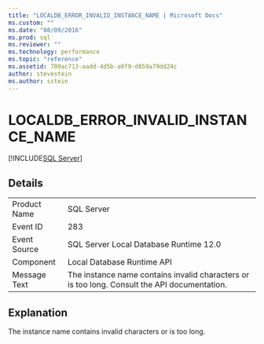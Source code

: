```yaml
---
title: "LOCALDB_ERROR_INVALID_INSTANCE_NAME | Microsoft Docs"
ms.custom: ""
ms.date: "08/09/2016"
ms.prod: sql
ms.reviewer: ""
ms.technology: performance
ms.topic: "reference"
ms.assetid: 709ac713-aadd-4d5b-a0f9-d859a79dd24c
author: stevestein
ms.author: sstein
---
```

# LOCALDB_ERROR_INVALID_INSTANCE_NAME
 [!INCLUDE[SQL Server](../../includes/applies-to-version/_ssnoversion.md)]
    
## Details  
  
|||  
|-|-|  
|Product Name|SQL Server|  
|Event ID|283|  
|Event Source|SQL Server Local Database Runtime 12.0|  
|Component|Local Database Runtime API|  
|Message Text|The instance name contains invalid characters or is too long. Consult the API documentation.|  
  
## Explanation  
 The instance name contains invalid characters or is too long.  
  
## User Action  
 Consult the Local Database Runtime API documentation on legal names for Local Database Runtime instances.  For additional information, see [SQL Server Express LocalDB Instance API Reference](../../relational-databases/express-localdb-instance-apis/sql-server-express-localdb-reference-instance-apis.md).
  
  
